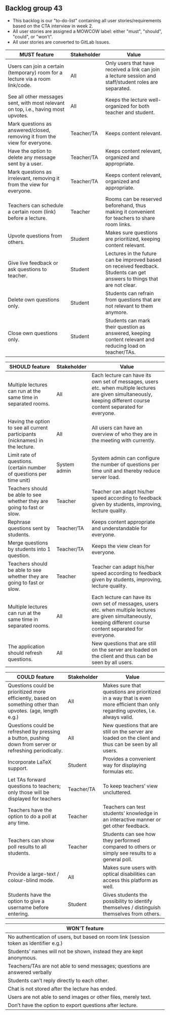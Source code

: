 ## Backlog group 43

* This backlog is our "to-do-list" containing all user stories/requirements based on the CTA interview in week 2.
* All user stories are assigned a MOWCOW label: either "must", "should", "could", or "won't".
* All user stories are converted to GitLab Issues.

| MUST feature | Stakeholder | Value | 
| --- | --- | --- |
| Users can join a certain (temporary) room for a lecture via a room link/code.  | All | Only users that have received a link can join a lecture session and staff/student roles are separated.  |
| See all other messages sent, with most relevant on top, i.e., having most upvotes.  | All  | Keeps the lecture well-organized for both teacher and student. | 
| Mark questions as answered/closed, removing it from the view for everyone. | Teacher/TA  | Keeps content relevant.  | 
| Have the option to delete any message sent by a user. | Teacher/TA  | Keeps content relevant, organized and appropriate. | 
| Mark questions as irrelevant, removing it from the view for everyone. | Teacher/TA  | Keeps content relevant, organized and appropriate. | 
| Teachers can schedule a certain room (link) before a lecture. | Teacher | Rooms can be reserved beforehand, thus making it convenient for teachers to share room links. | 
| Upvote questions from others. | Student | Makes sure questions are prioritized, keeping content relevant. | 
| Give live feedback or ask questions to teacher. | Student | Lectures in the future can be improved based on received feedback. Students can get answers to things that are not clear. | 
| Delete own questions only. | Student | Students can refrain from questions that are not relevant to them anymore. | 
| Close own questions only. | Student | Students can mark their question as answered, keeping content relevant and reducing load on teacher/TAs. | 

| SHOULD feature | Stakeholder | Value | 
| --- | --- | --- |
| Multiple lectures can run at the same time in separated rooms. | All | Each lecture can have its own set of messages, users etc. when multiple lectures are given simultaneously, keeping different course content separated for everyone. | 
| Having the option to see all current participants (nicknames) in the lecture. | All | All users can have an overview of who  they are in the meeting with currently. |
| Limit rate of questions. (certain number of questions per time unit) | System admin | System admin can configure the number of questions per time unit and thereby reduce server load. | 
| Teachers should be able to see whether they are going to fast or slow. | Teacher | Teacher can adapt his/her speed according to feedback given by students, improving, lecture quality. |
| Rephrase questions sent by students. | Teacher/TA | Keeps content appropriate and understandable for everyone. | 
| Merge questions by students into 1 question. | Teacher/TA | Keeps the view clean for everyone. | 
| Teachers should be able to see whether they are going to fast or slow. | Teacher | Teacher can adapt his/her speed according to feedback given by students, improving, lecture quality. | 
| Multiple lectures can run at the same time in separated rooms. | All | Each lecture can have its own set of messages, users etc. when multiple lectures are given simultaneously, keeping different course content separated for everyone. | 
| The application should refresh questions. | All | New questions that are still on the server are loaded on the client and thus can be seen by all users. | 


| COULD feature | Stakeholder | Value | 
| --- | --- | --- |
| Questions could be prioritized more efficiently, based on something other than upvotes. (age, length e.g.) | All | Makes sure that questions are prioritized in a way that is even more efficient than only regarding upvotes, I.e. always valid. | 
| Questions could be refreshed by pressing a button, pushing down from server or refreshing periodically. | All  | New questions that are still on the server are loaded on the client and thus can be seen by all users. | 
| Incorporate LaTeX support. | Student  | Provides a convenient way for displaying formulas etc. | 
| Let TAs forward questions to teachers; only those will be displayed for teachers | Teacher/TA | To keep teachers’ view uncluttered. | 
| Teachers have the option to do a poll at any time. | Teacher | Teachers can test students’ knowledge in an interactive manner or get other feedback. | 
| Teachers can show poll results to all students. | Teacher | Students can see how they performed compared to others or simply see results to a general poll. | 
| Provide a large-text / colour-blind mode. | All | Makes sure users with optical disabilities can access this platform as well. | 
| Students have the option to give a username before entering. | Student | Gives students the possibility to identify themselves / distinguish themselves from others. | 


| WON'T feature |
| --- | 
| No authentication of users, but based on room link (session token as identifier e.g.) | 
| Students’ names will not be shown, instead they are kept anonymous. |
| Teachers/TAs are not able to send messages; questions are answered verbally |  
| Students can’t reply directly to each other. |  
| Chat is not stored after the lecture has ended. |
| Users are not able to send images or other files, merely text. | 
| Don’t have the option to export questions after lecture. |